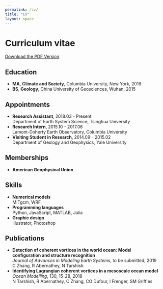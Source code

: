 ```yaml
---
permalink: /cv/
title: "CV"
layout: space
---
```

# Curriculum vitae

[Download the PDF Version](https://ci-zhang.github.io/files/cv.pdf)

## Education
* **MA**, **Climate and Society**, Columbia University, New York, 2016
* **BS**, **Geology**, China University of Geosciences, Wuhan, 2015

## Appointments
* **Research Assistant**, 2018.03 - Present  
  Department of Earth System Science, Tsinghua University
* **Research Intern**, 2015.10 - 2017.06  
  Lamont-Doherty Earth Observatory, Columbia University
* **Visiting Student in Research**, 2014.09 - 2015.02  
  Department of Geology and Geophysics, Yale University

## Memberships
* **American Geophysical Union**

## Skills
* **Numerical models**  
  MITgcm, WRF
* **Programming languages**  
  Python, JavaScript, MATLAB, Julia
* **Graphic design**  
  Illustrator, Photoshop

## Publications
* **Detection of coherent vortices in the world ocean: Model configuration and structure recognition**  
  *Journal of Advances in Modeling Earth Systems*, to be submitted, 2019  
  C Zhang, R Abernathey, N Tarshish
* **Identifying Lagrangian coherent vortices in a mesoscale ocean model**  
  *Ocean Modelling*, 130, 15-28, 2018  
  N Tarshish, R Abernathey, C Zhang, CO Dufour, I Frenger, SM Griffies

